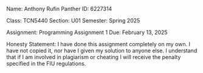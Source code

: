 Name:			Anthony Rufin
Panther ID:		6227314

Class:			TCN5440
Section:		U01
Semester:		Spring 2025

Assignment:		Programming Assignment 1
Due:			February 13, 2025

Honesty Statement:	I have done this assignment completely on my own. I have not copied it, nor have I given my solution to anyone else. 
			I understand that if I am involved in plagiarism or cheating I will receive the penalty specified in the FIU regulations.
